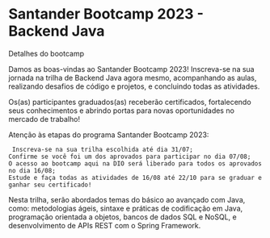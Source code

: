 <h1>Santander Bootcamp 2023 - Backend Java</h1>
<lr></lr>
<p>Detalhes do bootcamp

Damos as boas-vindas ao Santander Bootcamp 2023! Inscreva-se na sua jornada na trilha de Backend Java agora mesmo, acompanhando as aulas, realizando desafios de código e projetos, e concluindo todas as atividades.

Os(as) participantes graduados(as) receberão certificados, fortalecendo seus conhecimentos e abrindo portas para novas oportunidades no mercado de trabalho!

Atenção às etapas do programa Santander Bootcamp 2023:

     Inscreva-se na sua trilha escolhida até dia 31/07;
    Confirme se você foi um dos aprovados para participar no dia 07/08;
    O acesso ao bootcamp aqui na DIO será liberado para todos os aprovados no dia 16/08;
    Estude e faça todas as atividades de 16/08 até 22/10 para se graduar e ganhar seu certificado!


Nesta trilha, serão abordados temas do básico ao avançado com Java, como: metodologias ágeis, sintaxe e práticas de codificação em Java, programação orientada a objetos, bancos de dados SQL e NoSQL, e desenvolvimento de APIs REST com o Spring Framework.
</p>
